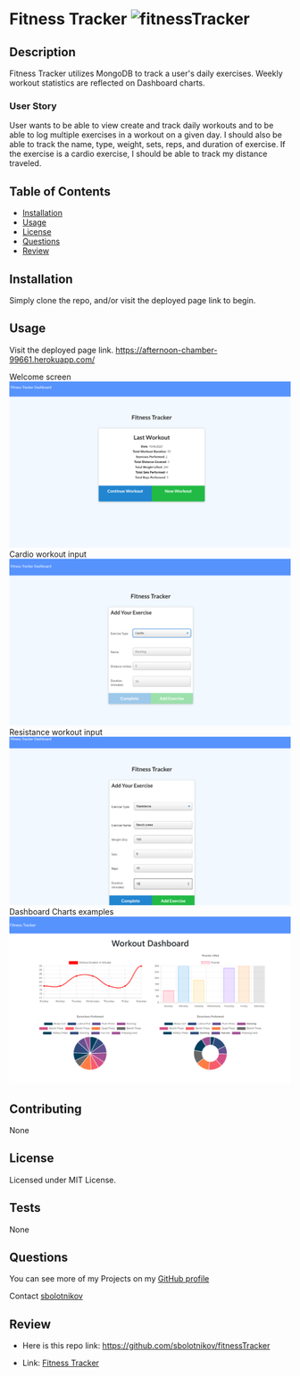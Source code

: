 # Fitness Tracker ![fitnessTracker](https://img.shields.io/github/license/sbolotnikov/fitnessTracker)
## Description 
Fitness Tracker utilizes MongoDB to track a user's daily exercises. Weekly workout statistics are reflected on Dashboard charts.

### User Story
User wants to be able to view create and track daily workouts and to be able to log multiple exercises in a workout on a given day. I should also be able to track the name, type, weight, sets, reps, and duration of exercise. If the exercise is a cardio exercise, I should be able to track my distance traveled.

## Table of Contents
* [Installation](#installation)
* [Usage](#usage)
* [License](#license)
* [Questions](#questions)
* [Review](#review)


## Installation 
Simply clone the repo, and/or visit the deployed page link to begin.
## Usage 
Visit the deployed page link. https://afternoon-chamber-99661.herokuapp.com/

Welcome screen
![fitnessTracker](./assets/welcome_screen.png)
Cardio workout input
![fitnessTracker](./assets/cardio_input.png) 
Resistance workout input
![fitnessTracker](./assets/resistance_input.png)
Dashboard Charts examples
![fitnessTracker](./assets/workout_dashboard.png)


## Contributing 
 None 
## License 
 Licensed under MIT License. 
## Tests 
 None
## Questions 
 You can see more of my Projects on my [GitHub profile](https://github.com/sbolotnikov) 

 Contact [sbolotnikov](mailto:sbolotnikov@gmail.com) 
## Review 
  * Here is this repo link: https://github.com/sbolotnikov/fitnessTracker
 
  * Link: [Fitness Tracker](https://fitnesstracker-3r9u.onrender.com/)
